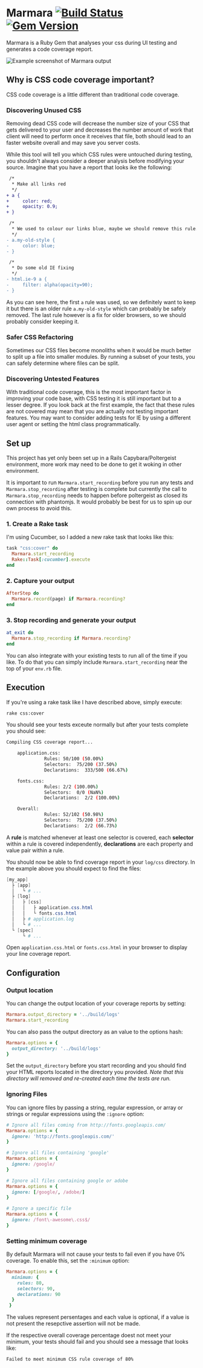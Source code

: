# Marmara [![Build Status](https://travis-ci.org/lingua_franca/marmara.png?branch=master)](https://travis-ci.org/lingua_franca/marmara) [![Gem Version](https://badge.fury.io/rb/marmara.svg)](https://badge.fury.io/rb/marmara)
Marmara is a Ruby Gem that analyses your css during UI testing and generates a code coverage report.

![Example screenshot of Marmara output](https://i.imgur.com/N7J6wjD.png)

## Why is CSS code coverage important?
CSS code coverage is a little different than traditional code coverage.

### Discovering Unused CSS
Removing dead CSS code will decrease the number size of your CSS that gets delivered to your user and decreases the number amount of work that client will need to perform once it receives that file, both should lead to an faster website overall and may save you server costs.

While this tool will tell you which CSS rules were untouched during testing, you shouldn't always consider a deeper analysis before modifying your source. Imagine that you have a report that looks ike the following:

```diff
 /*
  * Make all links red
  */
+ a {
+     color: red;
+     opacity: 0.9;
+ }

 /*
  * We used to colour our links blue, maybe we should remove this rule...
  */
- a.my-old-style {
-     color: blue;
- }

 /*
  * Do some old IE fixing
  */
- html.ie-9 a {
-     filter: alpha(opacity=90);
- }
```

As you can see here, the first `a` rule was used, so we definitely want to keep it but there is an older rule `a.my-old-style` which can probably be safely removed. The last rule however is a fix for older browsers, so we should probably consider keeping it.

### Safer CSS Refactoring
Sometimes our CSS files become monoliths when it would be much better to split up a file into smaller modules. By running a subset of your tests, you can safely determine where files can be split.

### Discovering Untested Features
With traditional code coverage, this is the most important factor in improving your code base, with CSS testing it is still important but to a lesser degree. If you look back at the first example, the fact that these rules are not covered may mean that you are actually not testing important features. You may want to consider adding tests for IE by using a different user agent or setting the html class programmatically.

## Set up
This project has yet only been set up in a Rails Capybara/Poltergeist environment, more work may need to be done to get it woking in other environment.

It is important to run `Marmara.start_recording` before you run any tests and `Marmara.stop_recording` after testing is complete but currently the call to `Marmara.stop_recording` needs to happen before poltergeist as closed its connection with phantomjs. It would probably be best for us to spin up our own process to avoid this.

### 1. Create a Rake task

I'm using Cucumber, so I added a new rake task that looks like this:

```ruby
task "css:cover" do
  Marmara.start_recording
  Rake::Task[:cucumber].execute
end
```

### 2. Capture your output

```ruby
AfterStep do
  Marmara.record(page) if Marmara.recording?
end
```

### 3. Stop recording and generate your output

```ruby
at_exit do
  Marmara.stop_recording if Marmara.recording?
end
```

You can also integrate with your existing tests to run all of the time if you like. To do that you can simply include `Marmara.start_recording` near the top of your `env.rb` file.

## Execution

If you're using a rake task like I have described above, simply execute:

```bash
rake css:cover
```

You should see your tests exceute normally but after your tests complete you should see:

```bash
Compiling CSS coverage report...

    application.css:
              Rules: 50/100 (50.00%)
              Selectors:  75/200 (37.50%)
              Declarations:  333/500 (66.67%)

    fonts.css:
              Rules: 2/2 (100.00%)
              Selectors:  0/0 (NaN%)
              Declarations:  2/2 (100.00%)

    Overall:
              Rules: 52/102 (50.98%)
              Selectors:  75/200 (37.50%)
              Declarations:  2/2 (66.73%)
```

A **rule** is matched whenever at least one selector is covered, each **selector** within a rule is covered independently, **declarations** are each property and value pair within a rule.

You should now be able to find coverage report in your `log/css` directory. In the example above you should expect to find the files:

```PowerShell
[my_app]
  ├ [app]
  │   └ # ...
  ├ [log]
  │   ├ [css]
  │   │   ├ application.css.html
  │   │   └ fonts.css.html
  │   ├ # application.log
  │   └ # ...
  └ [spec]
      └ # ...
```

Open `application.css.html` or `fonts.css.html` in your browser to display your line coverage report.

## Configuration

### Output location
You can change the output location of your coverage reports by setting:

```Ruby
Marmara.output_directory = '../build/logs'
Marmara.start_recording
```

You can also pass the output directory as an value to the options hash:

```Ruby
Marmara.options = {
  output_directory: '../build/logs'
}
```

Set the `output_directory` before you start recording and you should find your HTML reports located in the directory you provided. *Note that this directory will removed and re-created each time the tests are run.*

### Ignoring Files
You can ignore files by passing a string, regular expression, or array or strings or regular expressions using the `:ignore` option:

```Ruby
# Ignore all files coming from http://fonts.googleapis.com/
Marmara.options = {
  ignore: 'http://fonts.googleapis.com/'
}

# Ignore all files containing 'google'
Marmara.options = {
  ignore: /google/
}

# Ignore all files containing google or adobe
Marmara.options = {
  ignore: [/google/, /adobe/]
}

# Ignore a specific file
Marmara.options = {
  ignore: /font\-awesome\.css$/
}
```

### Setting minimum coverage
By default Marmara will not cause your tests to fail even if you have 0% coverage. To enable this, set the `:minimum` option:

```Ruby
Marmara.options = {
  minimum: {
    rules: 80,
    selectors: 90,
    declarations: 90
  }
 }
```

The values represent persentages and each value is optional, if a value is not present the resepctive assertion will not be made.

If the respective overall coverage percentage doest not meet your minimum, your tests should fail and you should see a message that looks like:

```bash
Failed to meet minimum CSS rule coverage of 80%
```
